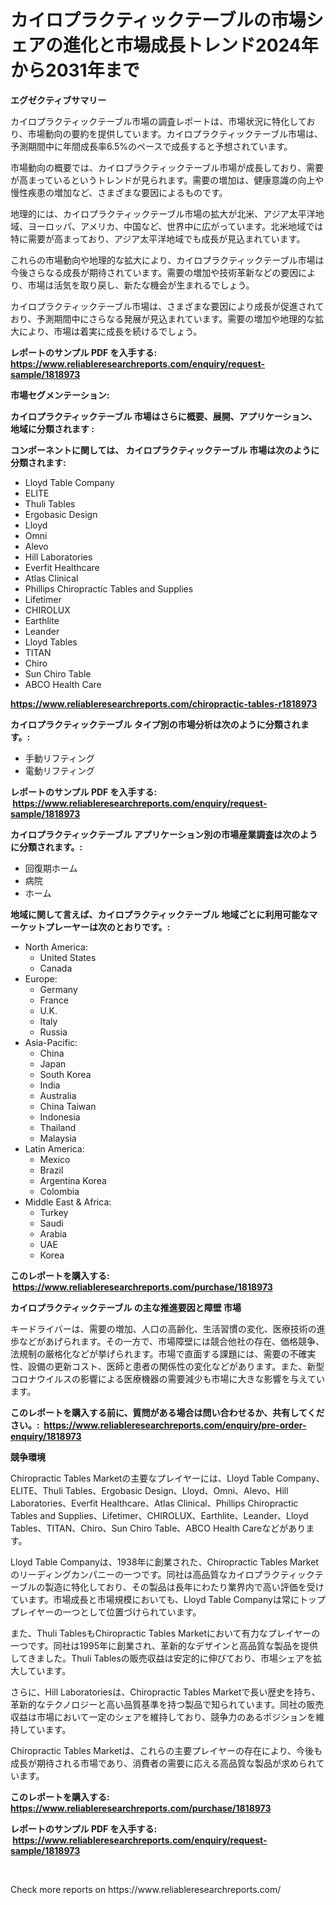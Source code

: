 <p><h1>カイロプラクティックテーブルの市場シェアの進化と市場成長トレンド2024年から2031年まで</h1></p><p><strong>エグゼクティブサマリー</strong></p>
<p><p>カイロプラクティックテーブル市場の調査レポートは、市場状況に特化しており、市場動向の要約を提供しています。カイロプラクティックテーブル市場は、予測期間中に年間成長率6.5%のペースで成長すると予想されています。</p><p>市場動向の概要では、カイロプラクティックテーブル市場が成長しており、需要が高まっているというトレンドが見られます。需要の増加は、健康意識の向上や慢性疾患の増加など、さまざまな要因によるものです。</p><p>地理的には、カイロプラクティックテーブル市場の拡大が北米、アジア太平洋地域、ヨーロッパ、アメリカ、中国など、世界中に広がっています。北米地域では特に需要が高まっており、アジア太平洋地域でも成長が見込まれています。</p><p>これらの市場動向や地理的な拡大により、カイロプラクティックテーブル市場は今後さらなる成長が期待されています。需要の増加や技術革新などの要因により、市場は活気を取り戻し、新たな機会が生まれるでしょう。</p><p>カイロプラクティックテーブル市場は、さまざまな要因により成長が促進されており、予測期間中にさらなる発展が見込まれています。需要の増加や地理的な拡大により、市場は着実に成長を続けるでしょう。</p></p>
<p><strong>レポートのサンプル PDF を入手する: <a href="https://www.reliableresearchreports.com/enquiry/request-sample/1818973">https://www.reliableresearchreports.com/enquiry/request-sample/1818973</a></strong></p>
<p><strong>市場セグメンテーション:</strong></p>
<p><strong> カイロプラクティックテーブル 市場はさらに概要、展開、アプリケーション、地域に分類されます :</strong></p>
<p><strong>コンポーネントに関しては、 カイロプラクティックテーブル 市場は次のように分類されます: &nbsp;</strong></p>
<p><ul><li>Lloyd Table Company</li><li>ELITE</li><li>Thuli Tables</li><li>Ergobasic Design</li><li>Lloyd</li><li>Omni</li><li>Alevo</li><li>Hill Laboratories</li><li>Everfit Healthcare</li><li>Atlas Clinical</li><li>Phillips Chiropractic Tables and Supplies</li><li>Lifetimer</li><li>CHIROLUX</li><li>Earthlite</li><li>Leander</li><li>Lloyd Tables</li><li>TITAN</li><li>Chiro</li><li>Sun Chiro Table</li><li>ABCO Health Care</li></ul></p>
<p><strong><a href="https://www.reliableresearchreports.com/chiropractic-tables-r1818973">https://www.reliableresearchreports.com/chiropractic-tables-r1818973</a></strong></p>
<p><strong> カイロプラクティックテーブル タイプ別の市場分析は次のように分類されます。:</strong></p>
<p><ul><li>手動リフティング</li><li>電動リフティング</li></ul></p>
<p><strong>レポートのサンプル PDF を入手する: &nbsp;<a href="https://www.reliableresearchreports.com/enquiry/request-sample/1818973">https://www.reliableresearchreports.com/enquiry/request-sample/1818973</a></strong></p>
<p><strong> カイロプラクティックテーブル アプリケーション別の市場産業調査は次のように分類されます。:</strong></p>
<p><ul><li>回復期ホーム</li><li>病院</li><li>ホーム</li></ul></p>
<p><strong>地域に関して言えば、カイロプラクティックテーブル 地域ごとに利用可能なマーケットプレーヤーは次のとおりです。:</strong></p>
<p><ul>
    <li>
        North America:
        <ul>
            <li>United States</li>
            <li>Canada</li>
        </ul>
    </li>
    <li>
        Europe:
        <ul>
            <li>Germany</li>
            <li>France</li>
            <li>U.K.</li>
            <li>Italy</li>
            <li>Russia</li>
        </ul>
    </li>
    <li>
        Asia-Pacific:
        <ul>
            <li>China</li>
            <li>Japan</li>
            <li>South Korea</li>
            <li>India</li>
            <li>Australia</li>
            <li>China Taiwan</li>
            <li>Indonesia</li>
            <li>Thailand</li>
            <li>Malaysia</li>
        </ul>
    </li>
    <li>
        Latin America:
        <ul>
            <li>Mexico</li>
            <li>Brazil</li>
            <li>Argentina Korea</li>
            <li>Colombia</li>
        </ul>
    </li>
    <li>
        Middle East & Africa:
        <ul>
            <li>Turkey</li>
            <li>Saudi</li>
            <li>Arabia</li>
            <li>UAE</li>
            <li>Korea</li>
        </ul>
    </li>
    </ul></p>
<p><strong>このレポートを購入する: &nbsp;<a href="https://www.reliableresearchreports.com/purchase/1818973">https://www.reliableresearchreports.com/purchase/1818973</a></strong></p>
<p><strong>カイロプラクティックテーブル の主な推進要因と障壁 市場</strong></p>
<p><p>キードライバーは、需要の増加、人口の高齢化、生活習慣の変化、医療技術の進歩などがあげられます。その一方で、市場障壁には競合他社の存在、価格競争、法規制の厳格化などが挙げられます。市場で直面する課題には、需要の不確実性、設備の更新コスト、医師と患者の関係性の変化などがあります。また、新型コロナウイルスの影響による医療機器の需要減少も市場に大きな影響を与えています。</p></p>
<p><strong>このレポートを購入する前に、質問がある場合は問い合わせるか、共有してください。:&nbsp; <a href="https://www.reliableresearchreports.com/enquiry/pre-order-enquiry/1818973">https://www.reliableresearchreports.com/enquiry/pre-order-enquiry/1818973</a></strong></p>
<p><strong>競争環境</strong></p>
<p><p>Chiropractic Tables Marketの主要なプレイヤーには、Lloyd Table Company、ELITE、Thuli Tables、Ergobasic Design、Lloyd、Omni、Alevo、Hill Laboratories、Everfit Healthcare、Atlas Clinical、Phillips Chiropractic Tables and Supplies、Lifetimer、CHIROLUX、Earthlite、Leander、Lloyd Tables、TITAN、Chiro、Sun Chiro Table、ABCO Health Careなどがあります。</p><p>Lloyd Table Companyは、1938年に創業された、Chiropractic Tables Marketのリーディングカンパニーの一つです。同社は高品質なカイロプラクティックテーブルの製造に特化しており、その製品は長年にわたり業界内で高い評価を受けています。市場成長と市場規模においても、Lloyd Table Companyは常にトッププレイヤーの一つとして位置づけられています。</p><p>また、Thuli TablesもChiropractic Tables Marketにおいて有力なプレイヤーの一つです。同社は1995年に創業され、革新的なデザインと高品質な製品を提供してきました。Thuli Tablesの販売収益は安定的に伸びており、市場シェアを拡大しています。</p><p>さらに、Hill Laboratoriesは、Chiropractic Tables Marketで長い歴史を持ち、革新的なテクノロジーと高い品質基準を持つ製品で知られています。同社の販売収益は市場において一定のシェアを維持しており、競争力のあるポジションを維持しています。</p><p>Chiropractic Tables Marketは、これらの主要プレイヤーの存在により、今後も成長が期待される市場であり、消費者の需要に応える高品質な製品が求められています。</p></p>
<p><strong>このレポートを購入する: &nbsp; <a href="https://www.reliableresearchreports.com/purchase/1818973">https://www.reliableresearchreports.com/purchase/1818973</a></strong></p>
<p><strong>レポートのサンプル PDF を入手する: &nbsp;<a href="https://www.reliableresearchreports.com/enquiry/request-sample/1818973">https://www.reliableresearchreports.com/enquiry/request-sample/1818973</a></strong><strong></strong></p>
<p>&nbsp;</p>
<p>Check more reports on https://www.reliableresearchreports.com/</p>
